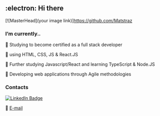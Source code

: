 ## :electron:  Hi there 
[![MasterHead](your image link)]https://github.com/Matstraz

### I’m currently..

:small_blue_diamond: Studying to become certified as a full stack developer

:small_blue_diamond: using HTML, CSS, JS & React.JS

:small_blue_diamond: Further studying Javascript/React and learning TypeScript & Node.JS

:small_blue_diamond: Developing web applications through Agile methodologies

### Contacts

[<img src="https://img.shields.io/badge/LinkedIn-blue?style=for-the-badge&logo=linkedin&logoColor=white" alt="LinkedIn Badge"/>](https://www.linkedin.com/in/matteo-strazzera-ba26781b8/)

:small_orange_diamond: [E-mail](mailto:mat.strazzera@gmail.com)
